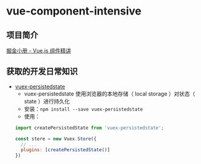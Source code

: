 # vue-component-intensive

## 项目简介

[掘金小册 - Vue.js 组件精讲](https://juejin.im/book/5bc844166fb9a05cd676ebca)

## 获取的开发日常知识

* [vuex-persistedstate](https://github.com/robinvdvleuten/vuex-persistedstate)
  - vuex-persistedstate 使用浏览器的本地存储（ local storage ）对状态（ state ）进行持久化
  - 安装：`npm install --save vuex-persistedstate`
  - 使用：
  ```javascript
  import createPersistedState from 'vuex-persistedstate';

  const store = new Vuex.Store({
    // ...
    plugins: [createPersistedState()]
  })
  ```
